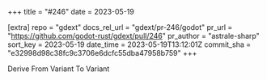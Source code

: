 +++
title = "#246"
date = 2023-05-19

[extra]
repo = "gdext"
docs_rel_url = "gdext/pr-246/godot"
pr_url = "https://github.com/godot-rust/gdext/pull/246"
pr_author = "astrale-sharp"
sort_key = 2023-05-19
date_time = 2023-05-19T13:12:01Z
commit_sha = "e32998d98c38fc9c3706e6dcfc55dba47958b759"
+++

Derive From Variant To Variant
